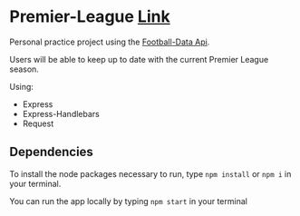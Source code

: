 # Premier-League [Link](https://prem-league.herokuapp.com/)
Personal practice project using the [Football-Data Api](https://www.football-data.org/).

Users will be able to keep up to date with the current Premier League season.

Using:
- Express
- Express-Handlebars
- Request

## Dependencies

To install the node packages necessary to run, type `npm install` or `npm i` in your terminal.

You can run the app locally by typing `npm start` in your terminal
